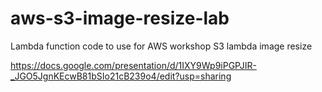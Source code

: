 # aws-s3-image-resize-lab
Lambda function code to use for AWS workshop S3 lambda image resize

https://docs.google.com/presentation/d/1IXY9Wp9iPGPJIR-_JGO5JgnKEcwB81bSIo21cB239o4/edit?usp=sharing
